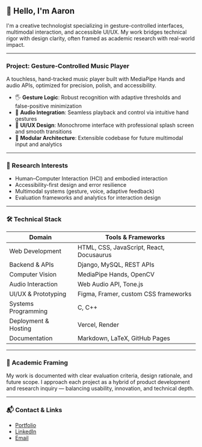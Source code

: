 ## 👋 Hello, I'm Aaron

I'm a creative technologist specializing in gesture-controlled interfaces, multimodal interaction, and accessible UI/UX. My work bridges technical rigor with design clarity, often framed as academic research with real-world impact.

---

### Project: Gesture-Controlled Music Player

A touchless, hand-tracked music player built with MediaPipe Hands and audio APIs, optimized for precision, polish, and accessibility.

- 🖐️ **Gesture Logic**: Robust recognition with adaptive thresholds and false-positive minimization
- 🎵 **Audio Integration**: Seamless playback and control via intuitive hand gestures
- 🧼 **UI/UX Design**: Monochrome interface with professional splash screen and smooth transitions
- 🧩 **Modular Architecture**: Extensible codebase for future multimodal input and analytics

---

### 🧠 Research Interests

- Human–Computer Interaction (HCI) and embodied interaction
- Accessibility-first design and error resilience
- Multimodal systems (gesture, voice, adaptive feedback)
- Evaluation frameworks and analytics for interaction design

---

### 🛠️ Technical Stack

| Domain              | Tools & Frameworks                          |
|---------------------|---------------------------------------------|
| Web Development     | HTML, CSS, JavaScript, React, Docusaurus    |
| Backend & APIs      | Django, MySQL, REST APIs                    |
| Computer Vision     | MediaPipe Hands, OpenCV                     |
| Audio Interaction   | Web Audio API, Tone.js                      |
| UI/UX & Prototyping | Figma, Framer, custom CSS frameworks        |
| Systems Programming | C, C++                                      |
| Deployment & Hosting| Vercel, Render                              |
| Documentation       | Markdown, LaTeX, GitHub Pages               |

---

### 📄 Academic Framing

My work is documented with clear evaluation criteria, design rationale, and future scope. I approach each project as a hybrid of product development and research inquiry — balancing usability, innovation, and technical depth.

---

### 📬 Contact & Links

- [Portfolio](https://aaroncportfolio.vercel.app)
- [LinkedIn](https://linkedin.com/in/https://aaron-cyrus-55260b37a/)
- [Email](mailto:aarocyrus.design@gmail.com)
